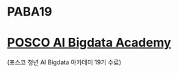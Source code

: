 # PABA19
# [POSCO AI Bigdata Academy](https://youth.posco.com/posco/edu/index.php?mod=academy&pag=aca01#khwhat)
(포스코 청년 AI Bigdata 아카데미 19기 수료)

